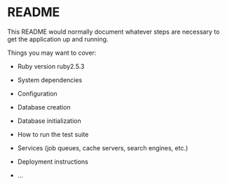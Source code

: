 # README

This README would normally document whatever steps are necessary to get the
application up and running.

Things you may want to cover:

* Ruby version
  ruby2.5.3
* System dependencies

* Configuration

* Database creation

* Database initialization

* How to run the test suite

* Services (job queues, cache servers, search engines, etc.)

* Deployment instructions

* ...
